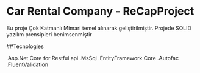 #  Car Rental Company - ReCapProject


Bu proje Çok Katmanlı Mimari temel alınarak geliştirilmiştir. Projede SOLID yazılım prensipleri benimsenmiştir

##Tecnologies

.Asp.Net Core for Restful api
.MsSql
.EntityFramework Core
.Autofac
.FluentValidation




